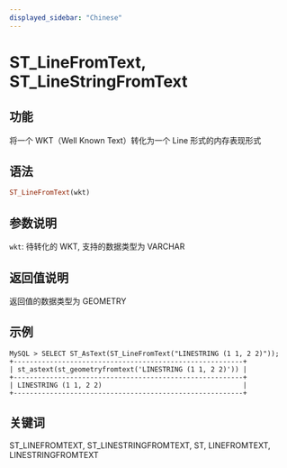 ```yaml
---
displayed_sidebar: "Chinese"
---
```


# ST_LineFromText, ST_LineStringFromText

## 功能

将一个 WKT（Well Known Text）转化为一个 Line 形式的内存表现形式

## 语法

```Haskell
ST_LineFromText(wkt)
```

## 参数说明

`wkt`: 待转化的 WKT, 支持的数据类型为 VARCHAR

## 返回值说明

返回值的数据类型为 GEOMETRY

## 示例

```Plain Text
MySQL > SELECT ST_AsText(ST_LineFromText("LINESTRING (1 1, 2 2)"));
+---------------------------------------------------------+
| st_astext(st_geometryfromtext('LINESTRING (1 1, 2 2)')) |
+---------------------------------------------------------+
| LINESTRING (1 1, 2 2)                                   |
+---------------------------------------------------------+
```

## 关键词

ST_LINEFROMTEXT, ST_LINESTRINGFROMTEXT, ST, LINEFROMTEXT, LINESTRINGFROMTEXT
